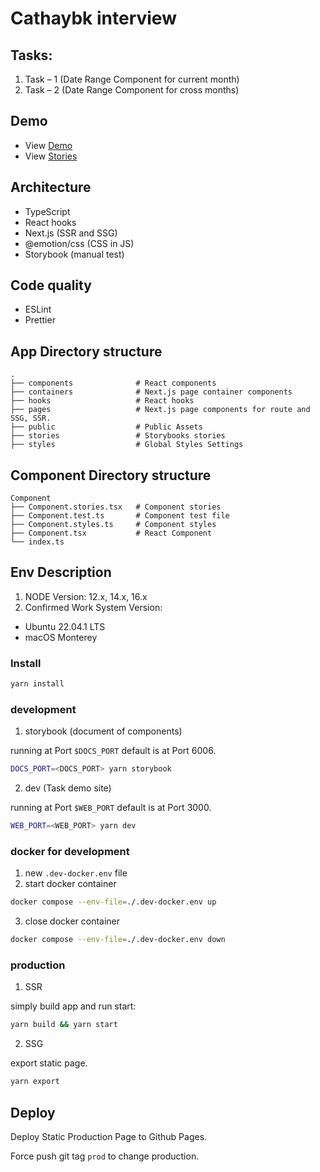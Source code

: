 # Cathaybk interview 

## Tasks:

1. Task – 1 (Date Range Component for current month)
2. Task – 2 (Date Range Component for cross months)

## Demo

- View [Demo](https://tokileecy.github.io/cathaybk-interview/demo)
- View [Stories](https://tokileecy.github.io/cathaybk-interview/stories)

## Architecture

- TypeScript
- React hooks
- Next.js (SSR and SSG)
- @emotion/css (CSS in JS)
- Storybook (manual test)

## Code quality

- ESLint
- Prettier

## App Directory structure

```
.
├── components              # React components
├── containers              # Next.js page container components
├── hooks                   # React hooks
├── pages                   # Next.js page components for route and SSG, SSR.
├── public                  # Public Assets
├── stories                 # Storybooks stories
├── styles                  # Global Styles Settings
```

## Component Directory structure

```
Component
├── Component.stories.tsx   # Component stories
├── Component.test.ts       # Component test file
├── Component.styles.ts     # Component styles
├── Component.tsx           # React Component
└── index.ts
```
## Env Description

1. NODE Version: 12.x, 14.x, 16.x
2. Confirmed Work System Version: 
  - Ubuntu 22.04.1 LTS
  - macOS Monterey

### Install

```sh
yarn install
```

### development

1. storybook (document of components)

running at Port `$DOCS_PORT` default is at Port 6006.

```sh
DOCS_PORT=<DOCS_PORT> yarn storybook
```

2. dev (Task demo site)

running at Port `$WEB_PORT` default is at Port 3000.

```sh
WEB_PORT=<WEB_PORT> yarn dev
```

### docker for development

1. new `.dev-docker.env` file
2. start docker container
```sh
docker compose --env-file=./.dev-docker.env up
```
3. close docker container
```sh
docker compose --env-file=./.dev-docker.env down
```

### production

1. SSR

simply build app and run start:

```sh
yarn build && yarn start
```

2. SSG

export static page.

```sh
yarn export
```

## Deploy

Deploy Static Production Page to Github Pages.

Force push git tag `prod` to change production.